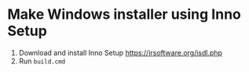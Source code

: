 # Make Windows installer using Inno Setup

1. Download and install Inno Setup https://jrsoftware.org/isdl.php
2. Run `build.cmd`